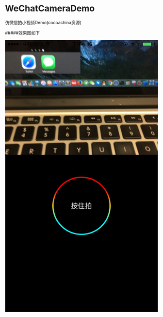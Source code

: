# WeChatCameraDemo
仿微信拍小视频Demo(cocoachina资源)



#####效果图如下

![效果如下](https://github.com/zfx5130/WeChatCameraDemo/blob/master/test.png)
